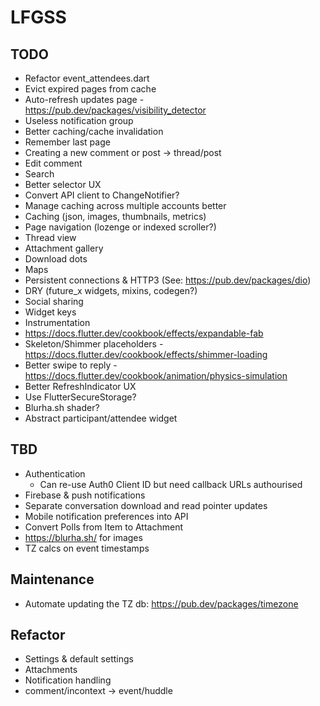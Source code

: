 # LFGSS

## TODO

- Refactor event_attendees.dart
- Evict expired pages from cache
- Auto-refresh updates page - https://pub.dev/packages/visibility_detector
- Useless notification group
- Better caching/cache invalidation
- Remember last page
- Creating a new comment or post -> thread/post
- Edit comment
- Search
- Better selector UX
- Convert API client to ChangeNotifier?
- Manage caching across multiple accounts better
- Caching (json, images, thumbnails, metrics)
- Page navigation (lozenge or indexed scroller?)
- Thread view
- Attachment gallery
- Download dots
- Maps
- Persistent connections & HTTP3 (See: https://pub.dev/packages/dio)
- DRY (future_x widgets, mixins, codegen?)
- Social sharing
- Widget keys
- Instrumentation
- https://docs.flutter.dev/cookbook/effects/expandable-fab
- Skeleton/Shimmer placeholders - https://docs.flutter.dev/cookbook/effects/shimmer-loading
- Better swipe to reply - https://docs.flutter.dev/cookbook/animation/physics-simulation
- Better RefreshIndicator UX
- Use FlutterSecureStorage?
- Blurha.sh shader?
- Abstract participant/attendee widget

## TBD

- Authentication
  - Can re-use Auth0 Client ID but need callback URLs authourised
- Firebase & push notifications
- Separate conversation download and read pointer updates
- Mobile notification preferences into API
- Convert Polls from Item to Attachment
- https://blurha.sh/ for images
- TZ calcs on event timestamps

## Maintenance

- Automate updating the TZ db: https://pub.dev/packages/timezone

## Refactor

- Settings & default settings
- Attachments
- Notification handling
- comment/incontext -> event/huddle
